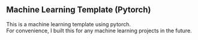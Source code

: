 ## Machine Learning Template (Pytorch)
This is a machine learning template using pytorch.  
For convenience, I built this for any machine learning projects in the future.  